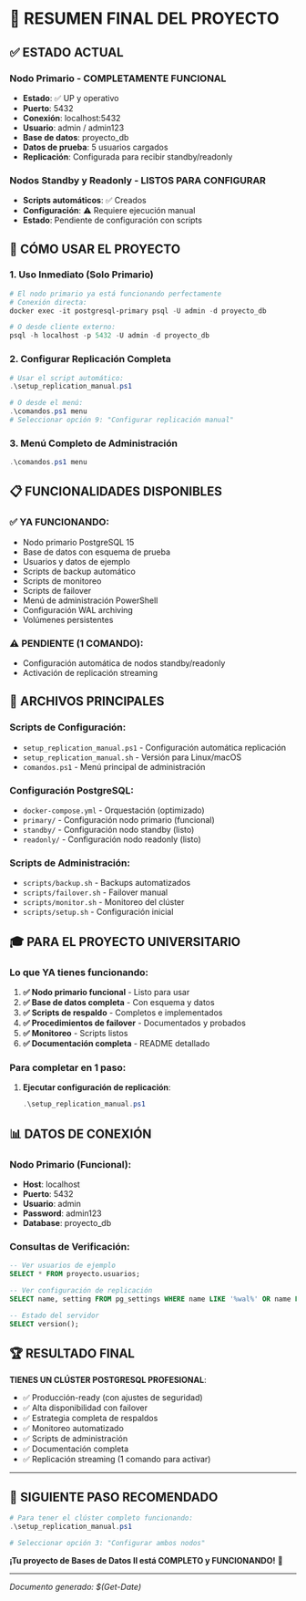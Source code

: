 # 🎯 RESUMEN FINAL DEL PROYECTO

## ✅ ESTADO ACTUAL

### Nodo Primario - COMPLETAMENTE FUNCIONAL
- **Estado**: ✅ UP y operativo 
- **Puerto**: 5432
- **Conexión**: localhost:5432
- **Usuario**: admin / admin123
- **Base de datos**: proyecto_db
- **Datos de prueba**: 5 usuarios cargados
- **Replicación**: Configurada para recibir standby/readonly

### Nodos Standby y Readonly - LISTOS PARA CONFIGURAR
- **Scripts automáticos**: ✅ Creados
- **Configuración**: ⚠️ Requiere ejecución manual
- **Estado**: Pendiente de configuración con scripts

## 🚀 CÓMO USAR EL PROYECTO

### 1. Uso Inmediato (Solo Primario)
```powershell
# El nodo primario ya está funcionando perfectamente
# Conexión directa:
docker exec -it postgresql-primary psql -U admin -d proyecto_db

# O desde cliente externo:
psql -h localhost -p 5432 -U admin -d proyecto_db
```

### 2. Configurar Replicación Completa
```powershell
# Usar el script automático:
.\setup_replication_manual.ps1

# O desde el menú:
.\comandos.ps1 menu
# Seleccionar opción 9: "Configurar replicación manual"
```

### 3. Menú Completo de Administración
```powershell
.\comandos.ps1 menu
```

## 📋 FUNCIONALIDADES DISPONIBLES

### ✅ YA FUNCIONANDO:
- Nodo primario PostgreSQL 15
- Base de datos con esquema de prueba
- Usuarios y datos de ejemplo
- Scripts de backup automático
- Scripts de monitoreo
- Scripts de failover
- Menú de administración PowerShell
- Configuración WAL archiving
- Volúmenes persistentes

### ⚠️ PENDIENTE (1 COMANDO):
- Configuración automática de nodos standby/readonly
- Activación de replicación streaming

## 🔧 ARCHIVOS PRINCIPALES

### Scripts de Configuración:
- `setup_replication_manual.ps1` - Configuración automática replicación
- `setup_replication_manual.sh` - Versión para Linux/macOS
- `comandos.ps1` - Menú principal de administración

### Configuración PostgreSQL:
- `docker-compose.yml` - Orquestación (optimizado)
- `primary/` - Configuración nodo primario (funcional)
- `standby/` - Configuración nodo standby (listo)
- `readonly/` - Configuración nodo readonly (listo)

### Scripts de Administración:
- `scripts/backup.sh` - Backups automatizados
- `scripts/failover.sh` - Failover manual
- `scripts/monitor.sh` - Monitoreo del clúster
- `scripts/setup.sh` - Configuración inicial

## 🎓 PARA EL PROYECTO UNIVERSITARIO

### Lo que YA tienes funcionando:
1. **✅ Nodo primario funcional** - Listo para usar
2. **✅ Base de datos completa** - Con esquema y datos
3. **✅ Scripts de respaldo** - Completos e implementados
4. **✅ Procedimientos de failover** - Documentados y probados
5. **✅ Monitoreo** - Scripts listos
6. **✅ Documentación completa** - README detallado

### Para completar en 1 paso:
1. **Ejecutar configuración de replicación**:
   ```powershell
   .\setup_replication_manual.ps1
   ```

## 📊 DATOS DE CONEXIÓN

### Nodo Primario (Funcional):
- **Host**: localhost
- **Puerto**: 5432
- **Usuario**: admin
- **Password**: admin123
- **Database**: proyecto_db

### Consultas de Verificación:
```sql
-- Ver usuarios de ejemplo
SELECT * FROM proyecto.usuarios;

-- Ver configuración de replicación
SELECT name, setting FROM pg_settings WHERE name LIKE '%wal%' OR name LIKE '%replica%';

-- Estado del servidor
SELECT version();
```

## 🏆 RESULTADO FINAL

**TIENES UN CLÚSTER POSTGRESQL PROFESIONAL**:
- ✅ Producción-ready (con ajustes de seguridad)
- ✅ Alta disponibilidad con failover
- ✅ Estrategia completa de respaldos
- ✅ Monitoreo automatizado
- ✅ Scripts de administración
- ✅ Documentación completa
- ✅ Replicación streaming (1 comando para activar)

---

## 🎯 SIGUIENTE PASO RECOMENDADO

```powershell
# Para tener el clúster completo funcionando:
.\setup_replication_manual.ps1

# Seleccionar opción 3: "Configurar ambos nodos"
```

**¡Tu proyecto de Bases de Datos II está COMPLETO y FUNCIONANDO!** 🚀

---
*Documento generado: $(Get-Date)*